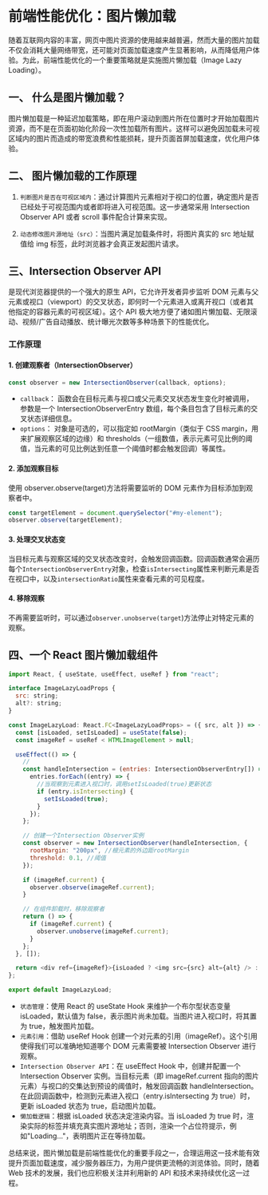 # 前端性能优化：图片懒加载

随着互联网内容的丰富，网页中图片资源的使用越来越普遍，然而大量的图片加载不仅会消耗大量网络带宽，还可能对页面加载速度产生显著影响，从而降低用户体验。为此，前端性能优化的一个重要策略就是实施图片懒加载（Image Lazy Loading）。

## 一、 什么是图片懒加载？

图片懒加载是一种延迟加载策略，即在用户滚动到图片所在位置时才开始加载图片资源，而不是在页面初始化阶段一次性加载所有图片。这样可以避免因加载未可视区域内的图片而造成的带宽浪费和性能损耗，提升页面首屏加载速度，优化用户体验。

## 二、 图片懒加载的工作原理

1. `判断图片是否在可视区域内`：通过计算图片元素相对于视口的位置，确定图片是否已经处于可视范围内或者即将进入可视范围。这一步通常采用 Intersection Observer API 或者 scroll 事件配合计算来实现。

2. `动态修改图片源地址（src）`：当图片满足加载条件时，将图片真实的 src 地址赋值给 img 标签，此时浏览器才会真正发起图片请求。

## 三、Intersection Observer API

是现代浏览器提供的一个强大的原生 API，它允许开发者异步监听 DOM 元素与父元素或视口（viewport）的交叉状态，即何时一个元素进入或离开视口（或者其他指定的容器元素的可视区域）。这个 API 极大地方便了诸如图片懒加载、无限滚动、视频/广告自动播放、统计曝光次数等多种场景下的性能优化。

### 工作原理

#### 1. 创建观察者（IntersectionObserver）

```js
const observer = new IntersectionObserver(callback, options);
```

- `callback`： 函数会在目标元素与视口或父元素交叉状态发生变化时被调用，参数是一个 IntersectionObserverEntry 数组，每个条目包含了目标元素的交叉状态详细信息。
- `options`： 对象是可选的，可以指定如 rootMargin（类似于 CSS margin，用来扩展观察区域的边缘）和 thresholds（一组数值，表示元素可见比例的阈值，当元素的可见比例达到任意一个阈值时都会触发回调）等属性。

#### 2. 添加观察目标

使用 observer.observe(target)方法将需要监听的 DOM 元素作为目标添加到观察者中。

```js
const targetElement = document.querySelector("#my-element");
observer.observe(targetElement);
```

#### 3. 处理交叉状态变

当目标元素与观察区域的交叉状态改变时，会触发回调函数。回调函数通常会遍历每个`IntersectionObserverEntry`对象，检查`isIntersecting`属性来判断元素是否在视口中，以及`intersectionRatio`属性来查看元素的可见程度。

#### 4. 移除观察

不再需要监听时，可以通过`observer.unobserve(target`)方法停止对特定元素的观察。

## 四、一个 React 图片懒加载组件

```js
import React, { useState, useEffect, useRef } from "react";

interface ImageLazyLoadProps {
  src: string;
  alt?: string;
}

const ImageLazyLoad: React.FC<ImageLazyLoadProps> = ({ src, alt }) => {
  const [isLoaded, setIsLoaded] = useState(false);
  const imageRef = useRef < HTMLImageElement > null;

  useEffect(() => {
    //
    const handleIntersection = (entries: IntersectionObserverEntry[]) => {
      entries.forEach((entry) => {
        //当观察到元素进入视口时，调用setIsLoaded(true)更新状态
        if (entry.isIntersecting) {
          setIsLoaded(true);
        }
      });
    };

    // 创建一个Intersection Observer实例
    const observer = new IntersectionObserver(handleIntersection, {
      rootMargin: "200px", //根元素的外边距rootMargin
      threshold: 0.1, //阈值
    });

    if (imageRef.current) {
      observer.observe(imageRef.current);
    }

    // 在组件卸载时，移除观察者
    return () => {
      if (imageRef.current) {
        observer.unobserve(imageRef.current);
      }
    };
  }, []);

  return <div ref={imageRef}>{isLoaded ? <img src={src} alt={alt} /> : <div>Loading...</div>}</div>;
};

export default ImageLazyLoad;
```

- `状态管理`：使用 React 的 useState Hook 来维护一个布尔型状态变量 isLoaded，默认值为 false，表示图片尚未加载。当图片进入视口时，将其置为 true，触发图片加载。
- `元素引用`：借助 useRef Hook 创建一个对<img>元素的引用（imageRef）。这个引用使得我们可以准确地知道哪个 DOM 元素需要被 Intersection Observer 进行观察。
- `Intersection Observer API`：在 useEffect Hook 中，创建并配置一个 Intersection Observer 实例。当目标元素（即 imageRef.current 指向的图片元素）与视口的交集达到预设的阈值时，触发回调函数 handleIntersection。在此回调函数中，检测到元素进入视口（entry.isIntersecting 为 true）时，更新 isLoaded 状态为 true，启动图片加载。
- `懒加载逻辑`：根据 isLoaded 状态决定渲染内容。当 isLoaded 为 true 时，渲染实际的<img>标签并填充真实图片源地址；否则，渲染一个占位符提示，例如"Loading..."，表明图片正在等待加载。

总结来说，图片懒加载是前端性能优化的重要手段之一，合理运用这一技术能有效提升页面加载速度，减少服务器压力，为用户提供更流畅的浏览体验。同时，随着 Web 技术的发展，我们也应积极关注并利用新的 API 和技术来持续优化这一过程。

